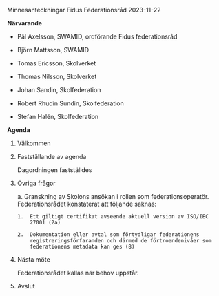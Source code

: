 Minnesanteckningar Fidus Federationsråd 2023-11-22

**Närvarande**

-   Pål Axelsson, SWAMID, ordförande Fidus federationsråd

-   Björn Mattsson, SWAMID

-   Tomas Ericsson, Skolverket

-   Thomas Nilsson, Skolverket

-   Johan Sandin, Skolfederation

-   Robert Rhudin Sundin, Skolfederation

-   Stefan Halén, Skolfederation

**Agenda**

1.  Välkommen

2.  Fastställande av agenda

    Dagordningen fastställdes

3.  Övriga frågor

    a.  Granskning av Skolons ansökan i rollen som federationsoperatör.
        Federationsrådet konstaterat att följande saknas:

        1.  Ett giltigt certifikat avseende aktuell version av ISO/IEC
            27001 (2a)

        2.  Dokumentation eller avtal som förtydligar federationens
            registreringsförfaranden och därmed de förtroendenivåer som
            federationens metadata kan ges (8)

4.  Nästa möte

    Federationsrådet kallas när behov uppstår.

5.  Avslut
